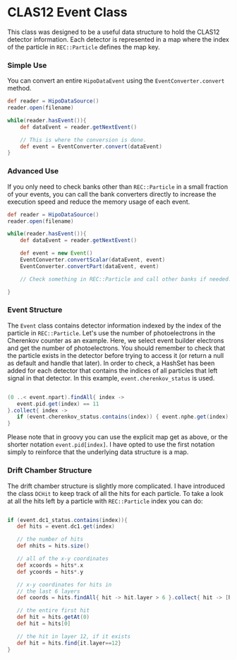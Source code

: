 # CLAS12 Event Class
This class was designed to be a useful data structure to hold the CLAS12 detector information.  Each detector is represented in a map where the index of the particle in `REC::Particle` defines the map key.

### Simple Use
You can convert an entire `HipoDataEvent` using the `EventConverter.convert` method.

```groovy
def reader = HipoDataSource()
reader.open(filename)

while(reader.hasEvent()){
    def dataEvent = reader.getNextEvent()

    // This is where the conversion is done.
    def event = EventConverter.convert(dataEvent)
}

```

### Advanced Use
If you only need to check banks other than `REC::Particle` in a small fraction of your events, you can call the bank converters directly to increase the execution speed and reduce the memory usage of each event.  

```groovy
def reader = HipoDataSource()
reader.open(filename)

while(reader.hasEvent()){
    def dataEvent = reader.getNextEvent()

    def event = new Event()
    EventConverter.convertScalar(dataEvent, event)
    EventConverter.convertPart(dataEvent, event)

    // Check something in REC::Particle and call other banks if needed. 

}

```

### Event Structure
The `Event` class contains detector information indexed by the index of the particle in `REC::Particle`.  Let's use the number of photoelectrons in the Cherenkov counter as an example.  Here, we select event builder electrons and get the number of photoelectrons.  You should remember to check that the particle exists in the detector before trying to access it (or return a null as default and handle that later).  In order to check, a HashSet has been added for each detector that contains the indices of all particles that left signal in that detector.  In this example, `event.cherenkov_status` is used. 

```groovy

(0 ..< event.npart).findAll{ index ->
   event.pid.get(index) == 11 
}.collect{ index ->
   if (event.cherenkov_status.contains(index)) { event.nphe.get(index) }
}

```

Please note that in groovy you can use the explicit map get as above, or the shorter notation `event.pid[index]`.  I have opted to use the first notation simply to reinforce that the underlying data structure is a map.

### Drift Chamber Structure
The drift chamber structure is slightly more complicated.  I have introduced the class `DCHit` to keep track of all the hits for each particle.  To take a look at all the hits left by a particle with `REC::Particle` index you can do:

```groovy

if (event.dc1_status.contains(index)){
   def hits = event.dc1.get(index)

   // the number of hits
   def nhits = hits.size()

   // all of the x-y coordinates 
   def xcoords = hits*.x
   def ycoords = hits*.y

   // x-y coordinates for hits in
   // the last 6 layers
   def coords = hits.findAll{ hit -> hit.layer > 6 }.collect{ hit -> [hit.x, hit.y]}

   // the entire first hit
   def hit = hits.getAt(0)
   def hit = hits[0]

   // the hit in layer 12, if it exists
   def hit = hits.find{it.layer==12}
}

```



